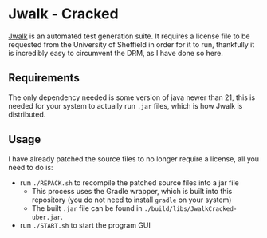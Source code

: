 # Jwalk - Cracked

[Jwalk](https://staffwww.dcs.shef.ac.uk/people/A.Simons/jwalk/download.html) is an automated test generation suite. It requires a license file to be requested from the University of Sheffield in order for it to run, thankfully it is incredibly easy to circumvent the DRM, as I have done so here.

## Requirements

The only dependency needed is some version of java newer than 21, this is needed for your system to actually run `.jar` files, which is how Jwalk is distributed.

## Usage

I have already patched the source files to no longer require a license, all you need to do is:

 - run `./REPACK.sh` to recompile the patched source files into a jar file
    - This process uses the Gradle wrapper, which is built into this repository (you do not need to install `gradle` on your system)
    - The built `.jar` file can be found in `./build/libs/JwalkCracked-uber.jar`.
 - run `./START.sh` to start the program GUI
